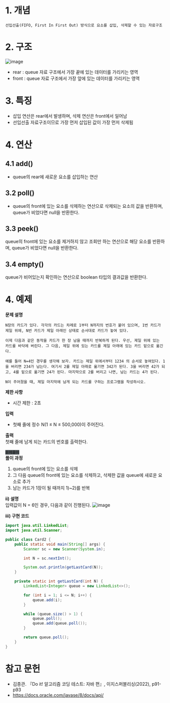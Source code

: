 # 1. 개념
~~~ 
선입선출(FIFO, First In First Out) 방식으로 요소를 삽입, 삭제할 수 있는 자료구조
~~~
# 2. 구조
![image](https://user-images.githubusercontent.com/62678386/196106775-f44030ab-34b8-4637-ac4c-ac48d59495d7.png)
- rear : queue 자료 구조에서 가장 끝에 있는 데이터를 가리키는 영역
- front : queue 자료 구조에서 가장 앞에 있는 데이터를 가리키는 영역
# 3. 특징
- 삽입 연산은 rear에서 발생하며, 삭제 연산은 front에서 일어남
- 선입선출 자료구조이므로 가장 먼저 삽입된 값이 가장 먼저 삭제됨

# 4. 연산
## 4.1 add()
- queue의 rear에 새로운 요소를 삽입하는 연산
## 3.2 poll()
- queue의 front에 있는 요소를 삭제하는 연산으로 삭제되는 요소의 값을 반환하며, queue가 비었다면 null을 반환한다.
## 3.3 peek()
queue의 front에 있는 요소를 제거하지 않고 조회만 하는 연산으로 해당 요소를 반환하며, queue가 비었다면 null을 반환한다.
## 3.4 empty()
queue가 비어있는지 확인하는 연산으로 boolean 타입의 결과값을 반환한다.

# 4. 예제
**문제 설명**
~~~
N장의 카드가 있다. 각각의 카드는 차례로 1부터 N까지의 번호가 붙어 있으며, 1번 카드가 제일 위에, N번 카드가 제일 아래인 상태로 순서대로 카드가 놓여 있다.

이제 다음과 같은 동작을 카드가 한 장 남을 때까지 반복하게 된다. 우선, 제일 위에 있는 카드를 바닥에 버린다. 그 다음, 제일 위에 있는 카드를 제일 아래에 있는 카드 밑으로 옮긴다.

예를 들어 N=4인 경우를 생각해 보자. 카드는 제일 위에서부터 1234 의 순서로 놓여있다. 1을 버리면 234가 남는다. 여기서 2를 제일 아래로 옮기면 342가 된다. 3을 버리면 42가 되고, 4를 밑으로 옮기면 24가 된다. 마지막으로 2를 버리고 나면, 남는 카드는 4가 된다.

N이 주어졌을 때, 제일 마지막에 남게 되는 카드를 구하는 프로그램을 작성하시오.
~~~

**제한 사항**  
- 시간 제한 : 2초

**입력**  
- 첫째 줄에 정수 N(1 ≤ N ≤ 500,000)이 주어진다.

**출력**  
첫째 줄에 남게 되는 카드의 번호를 출력한다.

<code style="background-color:#4D5357;">문제풀이</code>  
**풀이 과정**  
1) queue의 front에 있는 요소를 삭제   
2) 그 다음 queue의 front에 있는 요소를 삭제하고, 삭제한 값을 queue에 새로운 요소로 추가 
3) 남는 카드가 1장이 될 때까지 1)~2)를 반복

**ii) 설명**  
입력값이 N = 6인 경우, 다음과 같이 진행된다.
![image](https://user-images.githubusercontent.com/62678386/196111318-13eaf75d-2cde-4650-85b5-68e36d83c942.png)

**iii) 구현 코드**  

```java
import java.util.LinkedList;
import java.util.Scanner;

public class Card2 {
    public static void main(String[] args) {
        Scanner sc = new Scanner(System.in);

        int N = sc.nextInt();

        System.out.println(getLastCard(N));
    }

    private static int getLastCard(int N) {
        LinkedList<Integer> queue = new LinkedList<>();

        for (int i = 1; i <= N; i++) {
            queue.add(i);
        }

        while (queue.size() > 1) {
            queue.poll();
            queue.add(queue.poll());
        }

        return queue.poll();
    }
}

```

# 참고 문헌
- 김종관. 『Do it! 알고리즘 코딩 테스트: 자바 편』, 이지스퍼블리싱(2022), p91-p93
- https://docs.oracle.com/javase/8/docs/api/